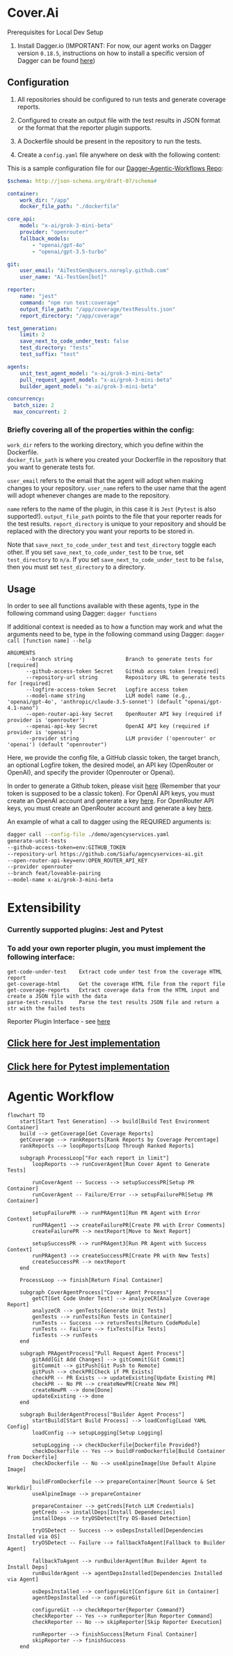 # Cover.Ai

Prerequisites for Local Dev Setup

1. Install Dagger.io (IMPORTANT: For now, our agent works on Dagger version `0.18.5`, instructions on how to install a specific version of Dagger can be found [here](https://docs.dagger.io/install/))

## Configuration

1. All repositories should be configured to run tests and generate coverage reports.

2. Configured to create an output file with the test results in JSON format or the format that the reporter plugin supports.

3. A Dockerfile should be present in the repository to run the tests.

4. Create a `config.yaml` file anywhere on desk with the following content:

This is a sample configuration file for our [Dagger-Agentic-Workflows Repo](../../workflows/cover/demo/agencyservices.yaml):

```yaml
$schema: http://json-schema.org/draft-07/schema#

container:
    work_dir: "/app"
    docker_file_path: "./dockerfile"

core_api:
    model: "x-ai/grok-3-mini-beta"
    provider: "openrouter"
    fallback_models:
        - "openai/gpt-4o"
        - "openai/gpt-3.5-turbo"

git:
    user_email: "AiTestGen@users.noreply.github.com"
    user_name: "Ai-TestGen[bot]"

reporter:
    name: "jest"
    command: "npm run test:coverage"
    output_file_path: "/app/coverage/testResults.json"
    report_directory: "/app/coverage"

test_generation:
    limit: 2
    save_next_to_code_under_test: false
    test_directory: "tests"
    test_suffix: "test"

agents:
    unit_test_agent_model: "x-ai/grok-3-mini-beta"
    pull_request_agent_model: "x-ai/grok-3-mini-beta"
    builder_agent_model: "x-ai/grok-3-mini-beta"

concurrency:
  batch_size: 2
  max_concurrent: 2
```

### Briefly covering all of the properties within the config:

`work_dir` refers to the working directory, which you define within the Dockerfile.  
`docker_file_path` is where you created your Dockerfile in the repository that you want to generate tests for.

`user_email` refers to the email that the agent will adopt when making changes to your repository.
`user_name` refers to the user name that the agent will adopt whenever changes are made to the repository.

`name` refers to the name of the plugin, in this case it is `Jest` (`Pytest` is also supported!).
`output_file_path` points to the file that your reporter reads for the test results.
`report_directory` is unique to your repository and should be replaced with the directory you want your reports to be stored in.

Note that `save_next_to_code_under_test` and `test_directory` toggle each other.
If you set `save_next_to_code_under_test` to be `true`, set `test_directory` to `n/a`. If you set `save_next_to_code_under_test` to be `false`, then you must set `test_directory` to a directory.

## Usage

In order to see all functions available with these agents, type in the following command using Dagger: ``` dagger functions ```

If additional context is needed as to how a function may work and what the arguments need to be, type in the following command using Dagger: ``` dagger call [function name] --help ```
```
ARGUMENTS
      --branch string                 Branch to generate tests for [required]
      --github-access-token Secret    GitHub access token [required]
      --repository-url string         Repository URL to generate tests for [required]
      --logfire-access-token Secret   Logfire access token
      --model-name string             LLM model name (e.g., 'openai/gpt-4o', 'anthropic/claude-3.5-sonnet') (default "openai/gpt-4.1-nano")
      --open-router-api-key Secret    OpenRouter API key (required if provider is 'openrouter')
      --openai-api-key Secret         OpenAI API key (required if provider is 'openai')
      --provider string               LLM provider ('openrouter' or 'openai') (default "openrouter")
```
Here, we provide the config file, a GitHub classic token, the target branch, an optional Logfire token, the desired model, an API key (OpenRouter or OpenAI), and specify the provider (Openrouter or Openai).

In order to generate a Github token, please visit [here](https://github.com/settings/tokens) (Remember that your token is supposed to be a classic token).
For OpenAI API keys, you must create an OpenAI account and generate a key [here](https://platform.openai.com/api-keys).
For OpenRouter API keys, you must create an OpenRouter account and generate a key [here](https://openrouter.ai/settings/keys).

An example of what a call to dagger using the REQUIRED arguments is:

``` bash
dagger call --config-file ./demo/agencyservices.yaml
generate-unit-tests
--github-access-token=env:GITHUB_TOKEN
--repository-url https://github.com/Siafu/agencyservices-ai.git
--open-router-api-key=env:OPEN_ROUTER_API_KEY
--provider openrouter
--branch feat/loveable-pairing
--model-name x-ai/grok-3-mini-beta
```

# Extensibility

### Currently supported plugins: Jest and Pytest

### To add your own reporter plugin, you must implement the following interface: 
```
get-code-under-test    Extract code under test from the coverage HTML report
get-coverage-html      Get the coverage HTML file from the report file
get-coverage-reports   Extract coverage data from the HTML input and create a JSON file with the data
parse-test-results     Parse the test results JSON file and return a str with the failed tests
```
Reporter Plugin Interface - see [here](../../workflows/cover/plugins/reporter/src/reporter/main.py)

## [Click here for Jest implementation](../../workflows/cover/plugins/reporter/jest/src/jest_reporter_plugin/main.py)

## [Click here for Pytest implementation](../../workflows/cover/plugins/reporter/pytest/src/pytest_reporter_plugin/main.py)




# Agentic Workflow

``` mermaid
flowchart TD
    start[Start Test Generation] --> build[Build Test Environment Container]
    build --> getCoverage[Get Coverage Reports]
    getCoverage --> rankReports[Rank Reports by Coverage Percentage]
    rankReports --> loopReports[Loop Through Ranked Reports]
    
    subgraph ProcessLoop["For each report in limit"]
        loopReports --> runCoverAgent[Run Cover Agent to Generate Tests]
        
        runCoverAgent -- Success --> setupSuccessPR[Setup PR Container]
        runCoverAgent -- Failure/Error --> setupFailurePR[Setup PR Container]
        
        setupFailurePR --> runPRAgent1[Run PR Agent with Error Context]
        runPRAgent1 --> createFailurePR[Create PR with Error Comments]
        createFailurePR --> nextReport[Move to Next Report]
        
        setupSuccessPR --> runPRAgent3[Run PR Agent with Success Context]
        runPRAgent3 --> createSuccessPR[Create PR with New Tests]
        createSuccessPR --> nextReport
    end
    
    ProcessLoop --> finish[Return Final Container]
    
    subgraph CoverAgentProcess["Cover Agent Process"]
        getCT[Get Code Under Test] --> analyzeCR[Analyze Coverage Report]
        analyzeCR --> genTests[Generate Unit Tests]
        genTests --> runTests[Run Tests in Container]
        runTests -- Success --> returnTests[Return CodeModule]
        runTests -- Failure --> fixTests[Fix Tests]
        fixTests --> runTests
    end

    subgraph PRAgentProcess["Pull Request Agent Process"]
        gitAdd[Git Add Changes] --> gitCommit[Git Commit]
        gitCommit --> gitPush[Git Push to Remote]
        gitPush --> checkPR[Check if PR Exists]
        checkPR -- PR Exists --> updateExisting[Update Existing PR]
        checkPR -- No PR --> createNewPR[Create New PR]
        createNewPR --> done[Done]
        updateExisting --> done
    end

    subgraph BuilderAgentProcess["Builder Agent Process"]
        startBuild[Start Build Process] --> loadConfig[Load YAML Config]
        loadConfig --> setupLogging[Setup Logging]

        setupLogging --> checkDockerfile{Dockerfile Provided?}
        checkDockerfile -- Yes --> buildFromDockerfile[Build Container from Dockerfile]
        checkDockerfile -- No --> useAlpineImage[Use Default Alpine Image]

        buildFromDockerfile --> prepareContainer[Mount Source & Set Workdir]
        useAlpineImage --> prepareContainer

        prepareContainer --> getCreds[Fetch LLM Credentials]
        getCreds --> installDeps[Install Dependencies]
        installDeps --> tryOSDetect[Try OS-Based Detection]

        tryOSDetect -- Success --> osDepsInstalled[Dependencies Installed via OS]
        tryOSDetect -- Failure --> fallbackToAgent[Fallback to Builder Agent]

        fallbackToAgent --> runBuilderAgent[Run Builder Agent to Install Deps]
        runBuilderAgent --> agentDepsInstalled[Dependencies Installed via Agent]

        osDepsInstalled --> configureGit[Configure Git in Container]
        agentDepsInstalled --> configureGit

        configureGit --> checkReporter{Reporter Command?}
        checkReporter -- Yes --> runReporter[Run Reporter Command]
        checkReporter -- No --> skipReporter[Skip Reporter Execution]

        runReporter --> finishSuccess[Return Final Container]
        skipReporter --> finishSuccess
    end
```